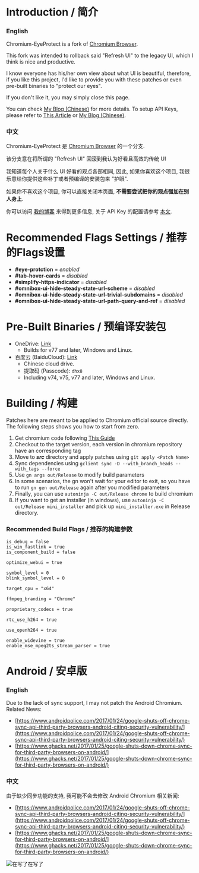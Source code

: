 # Introduction / 简介
### English
Chromium-EyeProtect is a fork of [Chromium Browser](https://www.chromium.org/Home).

This fork was intended to rollback said "Refresh UI" to the legacy UI, which I think is nice and productive.

I know everyone has his/her own view about what UI is beautiful, therefore, if you like this project, I'd like to provide you with these patches or even pre-built binaries to "protect our eyes".

If you don't like it, you may simply close this page.


You can check [My Blog (Chinese)](https://blog.berd.moe/archives/chromium-eyeprotect/) for more details. To setup API Keys, please refer to [This Article](https://www.chromium.org/developers/how-tos/api-keys) or [My Blog (Chinese)](https://blog.berd.moe/archives/chromium-setup-api-keys/).

### 中文
Chromium-EyeProtect 是 [Chromium Browser](https://www.chromium.org/Home) 的一个分支.

该分支意在将所谓的 "Refresh UI" 回滚到我认为好看且高效的传统 UI

我知道每个人关于什么 UI 好看的观点各部相同, 因此, 如果你喜欢这个项目, 我很乐意给你提供这些补丁或者预编译的安装包来 "护眼".

如果你不喜欢这个项目, 你可以直接关闭本页面, **不需要尝试把你的观点强加在别人身上**.


你可以访问 [我的博客](https://blog.berd.moe/archives/chromium-eyeprotect/) 来得到更多信息, 关于 API Key 的配置请参考 [本文](https://blog.berd.moe/archives/chromium-setup-api-keys/).

# Recommended Flags Settings / 推荐的Flags设置
* __#eye-protction__ = *enabled*
* __#tab-hover-cards__ = *disabled*
* __#simplify-https-indicator__ = *disabled*
* __#omnibox-ui-hide-steady-state-url-scheme__ = *disabled*
* __#omnibox-ui-hide-steady-state-url-trivial-subdomains__ = *disabled*
* __#omnibox-ui-hide-steady-state-url-path-query-and-ref__ = *disabled*

# Pre-Built Binaries / 预编译安装包
- OneDrive: [Link](https://fengberd-my.sharepoint.com/:f:/g/personal/admin_berd_moe/EgfAnbvVaB5KucXzZ7VXSMwB_1c1EFyokgcc2m8ZUb3m2A?e=YuAFcz)
	- Builds for v77 and later, Windows and Linux.
- 百度云 (BaiduCloud): [Link](https://pan.baidu.com/s/1thxPa6ARQ5jC9HBLY7dXZw)
	- Chinese cloud drive.
	- 提取码 (Passcode): `dhx8`
	- Including v74, v75, v77 and later, Windows and Linux.

# Building / 构建
Patches here are meant to be applied to Chromium official source directly.
The following steps shows you how to start from zero.
 1. Get chromium code following [This Guide](https://www.chromium.org/developers/how-tos/get-the-code)
 2. Checkout to the target version, each version in chromium repository have an corresponding tag
 3. Move to ___src___ directory and apply patches using `git apply <Patch Name>`
 4. Sync dependencies using `gclient sync -D --with_branch_heads --with_tags --force`
 5. Use `gn args out/Release` to modify build parameters
 6. In some scenarios, the gn won't wait for your editor to exit, so you have to run `gn gen out/Release` again after you modified parameters
 7. Finally, you can use `autoninja -C out/Release chrome` to build chromium
 8. If you want to get an installer (in windows), use `autoninja -C out/Release mini_installer` and pick up `mini_installer.exe` in Release directory.

### Recommended Build Flags / 推荐的构建参数
```
is_debug = false
is_win_fastlink = true
is_component_build = false

optimize_webui = true

symbol_level = 0
blink_symbol_level = 0

target_cpu = "x64"

ffmpeg_branding = "Chrome"

proprietary_codecs = true

rtc_use_h264 = true

use_openh264 = true

enable_widevine = true
enable_mse_mpeg2ts_stream_parser = true
```

# Android / 安卓版
### English
Due to the lack of sync support, I may not patch the Android Chromium.
Related News:
 - [https://www.androidpolice.com/2017/01/24/google-shuts-off-chrome-sync-api-third-party-browsers-android-citing-security-vulnerability/](https://www.androidpolice.com/2017/01/24/google-shuts-off-chrome-sync-api-third-party-browsers-android-citing-security-vulnerability/)
 - [https://www.ghacks.net/2017/01/25/google-shuts-down-chrome-sync-for-third-party-browsers-on-android/](https://www.ghacks.net/2017/01/25/google-shuts-down-chrome-sync-for-third-party-browsers-on-android/)

### 中文
由于缺少同步功能的支持, 我可能不会去修改 Android Chromium
相关新闻:
 - [https://www.androidpolice.com/2017/01/24/google-shuts-off-chrome-sync-api-third-party-browsers-android-citing-security-vulnerability/](https://www.androidpolice.com/2017/01/24/google-shuts-off-chrome-sync-api-third-party-browsers-android-citing-security-vulnerability/)
 - [https://www.ghacks.net/2017/01/25/google-shuts-down-chrome-sync-for-third-party-browsers-on-android/](https://www.ghacks.net/2017/01/25/google-shuts-down-chrome-sync-for-third-party-browsers-on-android/)

![在写了在写了](https://raw.githubusercontent.com/fengberd/Chromium-EyeProtect/gugu/gugu.jpg)
